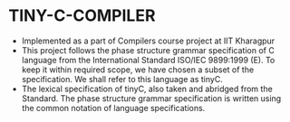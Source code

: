 # TINY-C-COMPILER

* Implemented as a part of Compilers course project at IIT Kharagpur
* This project follows the phase structure grammar specification of C language from the International Standard ISO/IEC 9899:1999 (E). To keep it within required scope, we have chosen a subset of the specification. We shall refer to this language as tinyC.
* The lexical specification of tinyC, also taken and abridged from the Standard. The phase structure grammar specification is written using the common notation of language specifications.
